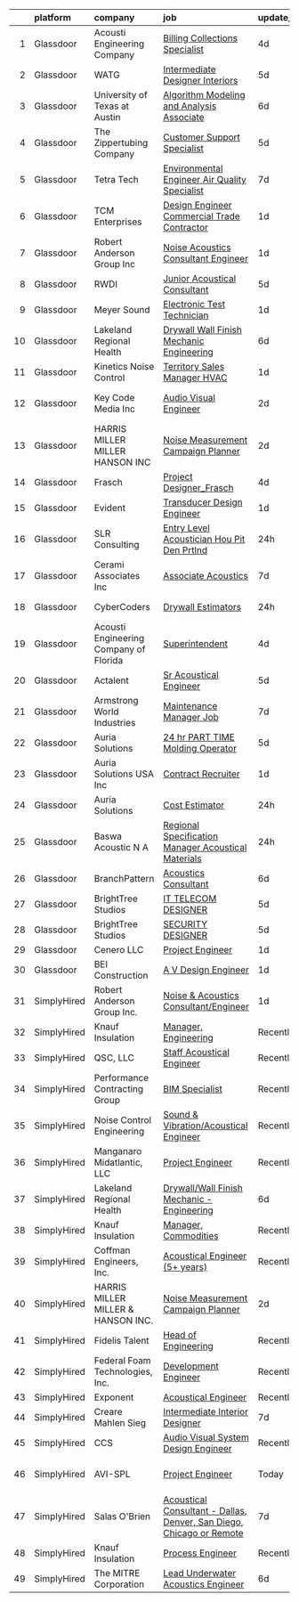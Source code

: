

|    | platform    | company                                | job                                                                                                                                                                                                                                                                                                                                                                                                                                                                                                                                                                                                                                                                                                                                                                                                                                                                                                                                                                                                                                                                                                                                                                                                                                                                                                                                                         | update_time   | location                |
|---:|:------------|:---------------------------------------|:------------------------------------------------------------------------------------------------------------------------------------------------------------------------------------------------------------------------------------------------------------------------------------------------------------------------------------------------------------------------------------------------------------------------------------------------------------------------------------------------------------------------------------------------------------------------------------------------------------------------------------------------------------------------------------------------------------------------------------------------------------------------------------------------------------------------------------------------------------------------------------------------------------------------------------------------------------------------------------------------------------------------------------------------------------------------------------------------------------------------------------------------------------------------------------------------------------------------------------------------------------------------------------------------------------------------------------------------------------|:--------------|:------------------------|
|  1 | Glassdoor   | Acousti Engineering Company            | [Billing   Collections Specialist](https://www.glassdoor.com/partner/jobListing.htm?pos=120&ao=1136043&s=58&guid=00000182f2cfdc91934d320d544a9b45&src=GD_JOB_AD&t=SR&vt=w&ea=1&cs=1_bb5079fe&cb=1661931085259&jobListingId=1008096473604&jrtk=3-0-1gbpcvn5jklti801-1gbpcvn68kckg800-ae562c08abbb0794-)                                                                                                                                                                                                                                                                                                                                                                                                                                                                                                                                                                                                                                                                                                                                                                                                                                                                                                                                                                                                                                                      | 4d            | Orlando, FL             |
|  2 | Glassdoor   | WATG                                   | [Intermediate Designer   Interiors](https://www.glassdoor.com/partner/jobListing.htm?pos=121&ao=1136043&s=58&guid=00000182f2cfdc91934d320d544a9b45&src=GD_JOB_AD&t=SR&vt=w&cs=1_80c2d8bc&cb=1661931085259&jobListingId=1008094190767&jrtk=3-0-1gbpcvn5jklti801-1gbpcvn68kckg800-da321d6a2b80836d-)                                                                                                                                                                                                                                                                                                                                                                                                                                                                                                                                                                                                                                                                                                                                                                                                                                                                                                                                                                                                                                                          | 5d            | New York, NY            |
|  3 | Glassdoor   | University of Texas at Austin          | [Algorithm Modeling and Analysis Associate](https://www.glassdoor.com/partner/jobListing.htm?pos=114&ao=1136043&s=58&guid=00000182f2cfdc91934d320d544a9b45&src=GD_JOB_AD&t=SR&vt=w&cs=1_08adbf13&cb=1661931085259&jobListingId=1008091095053&jrtk=3-0-1gbpcvn5jklti801-1gbpcvn68kckg800-8679523b03c50c2e-)                                                                                                                                                                                                                                                                                                                                                                                                                                                                                                                                                                                                                                                                                                                                                                                                                                                                                                                                                                                                                                                  | 6d            | Austin, TX              |
|  4 | Glassdoor   | The Zippertubing Company               | [Customer Support Specialist](https://www.glassdoor.com/partner/jobListing.htm?pos=122&ao=1136043&s=58&guid=00000182f2cfdc91934d320d544a9b45&src=GD_JOB_AD&t=SR&vt=w&ea=1&cs=1_a8286b82&cb=1661931085259&jobListingId=1008095512817&jrtk=3-0-1gbpcvn5jklti801-1gbpcvn68kckg800-80a6d144a98da96f-)                                                                                                                                                                                                                                                                                                                                                                                                                                                                                                                                                                                                                                                                                                                                                                                                                                                                                                                                                                                                                                                           | 5d            | Tempe, AZ               |
|  5 | Glassdoor   | Tetra Tech                             | [Environmental Engineer Air Quality Specialist](https://www.glassdoor.com/partner/jobListing.htm?pos=118&ao=1136043&s=58&guid=00000182f2cfdc91934d320d544a9b45&src=GD_JOB_AD&t=SR&vt=w&cs=1_4014138f&cb=1661931085259&jobListingId=1008089232428&jrtk=3-0-1gbpcvn5jklti801-1gbpcvn68kckg800-9f6ceffcbf0be50a-)                                                                                                                                                                                                                                                                                                                                                                                                                                                                                                                                                                                                                                                                                                                                                                                                                                                                                                                                                                                                                                              | 7d            | Boston, MA              |
|  6 | Glassdoor   | TCM Enterprises                        | [Design Engineer   Commercial Trade Contractor](https://www.glassdoor.com/partner/jobListing.htm?pos=102&ao=1110586&s=58&guid=00000182f2cfdc91934d320d544a9b45&src=GD_JOB_AD&t=SR&vt=w&ea=1&cs=1_bf192833&cb=1661931085258&jobListingId=1008101278603&cpc=777305277F503B4C&jrtk=3-0-1gbpcvn5jklti801-1gbpcvn68kckg800-7fb737ebcffcb5a2--6NYlbfkN0BTT1lo8Jwdy_hu5PBsWOg-OgEs4ry3bvHurgSPaoaOHOWThJZbXv-8TUT_XuZ5xJvQGeY9XcF0rd39hdQ7zEYvCHRtXzM-4sGuhrREro0fObG4oFyU75XUnfe_5B6uGoQ7_2Cp-UVs6g3zd231V7TErgsEdshooAVhFWCxk6rzF1THVe005PiLb48TQus7Z_cPFd5U9ftKEYWBred9nrSSk9hT5z4JbW5y2tWeG1v2kfDbcO-sYfi1Ku4LMgGoi6ig5uWQo2d8sbm1zve63r2NBJzcYUJ4QZeaxiuvo3lfzIVb2D_nudMSbDhAdnsAaZRi25NFiSn6ks0oPjnjPT_TBG9cIxFGhGdZOUukzG2wQI4yz7w3zCjjr_LfIueJb2Gd64YiwI2i_Loqktpt31BO36L6dvh-CXzjbX0eEq-zyttwIlpXWz3ADVy1GDfVIegbaZ3OV5GOrUlO5AdlsyDtdYSH_eLGM0caZzHWSMn_g1JUp_R8SQHcri7orDdep2G47lsZMHd3KQ%3D%3D)                                                                                                                                                                                                                                                                                                                                                                                                                                                        | 1d            | Fayetteville, AR        |
|  7 | Glassdoor   | Robert Anderson Group Inc              | [Noise   Acoustics Consultant Engineer](https://www.glassdoor.com/partner/jobListing.htm?pos=101&ao=1110586&s=58&guid=00000182f2cfdc91934d320d544a9b45&src=GD_JOB_AD&t=SR&vt=w&ea=1&cs=1_6bfbca24&cb=1661931085258&jobListingId=1008101224621&cpc=E8EA07442FE90C22&jrtk=3-0-1gbpcvn5jklti801-1gbpcvn68kckg800-ac11c0a6b1039bae--6NYlbfkN0A_PVVaIq5ZBfk2OVsW5d5Ij-TN7VMz6GqZd4dEnJlZLzBz5Z0KE_3MGK20YDRG_5fmy81rMtMIYaA3IRDvBOngCm5i4F-ztfhj-8b7Qu1kXMZ96LWkULv_iHI4ra_8xmNUcjoLds0EPwhqIyni1yQjhmXM7rgMi1bOqsuCNjj70uuRSRbEUiRceg2eXVPBDogs1v-CEFlxsJfryovCwVua7QPkerX7uQ4TyuWUnx3BWhE3sJb9-hT2IIcueAnWLqlHn6KQkqRr9TCjq-5BbUoOUOVpynAUAYmtBFhhUDyRbNlKnOAs1kxcqDOwuN06-X3PlMnOnY3-EkBYBnzBplnWijyZXncxwoffvyw1cWhzxbsFy_QAUompPJjkjBdRqD-ByxV8BI-PfOIxmYgp-2xpReHK4O-Vr-w1OJzD9QQ21li96N91ymUP0fs7hyfGEMyHxvywVAu4WhPbm4TuPX4e09qufrXnGoM9poNAFmiPoLu1zYl7U_GyyKp2llqeveuHb8LalRnyJg%3D%3D)                                                                                                                                                                                                                                                                                                                                                                                                                                                                | 1d            | Dearborn, MI            |
|  8 | Glassdoor   | RWDI                                   | [Junior Acoustical Consultant](https://www.glassdoor.com/partner/jobListing.htm?pos=108&ao=1136043&s=58&guid=00000182f2cfdc91934d320d544a9b45&src=GD_JOB_AD&t=SR&vt=w&cs=1_81218546&cb=1661931085258&jobListingId=1008095711338&jrtk=3-0-1gbpcvn5jklti801-1gbpcvn68kckg800-1dff70b373765341-)                                                                                                                                                                                                                                                                                                                                                                                                                                                                                                                                                                                                                                                                                                                                                                                                                                                                                                                                                                                                                                                               | 5d            | Los Angeles, CA         |
|  9 | Glassdoor   | Meyer Sound                            | [Electronic Test Technician](https://www.glassdoor.com/partner/jobListing.htm?pos=110&ao=1136043&s=58&guid=00000182f2cfdc91934d320d544a9b45&src=GD_JOB_AD&t=SR&vt=w&ea=1&cs=1_e3949a26&cb=1661931085258&jobListingId=1008102545954&jrtk=3-0-1gbpcvn5jklti801-1gbpcvn68kckg800-0240b5136e0e84ff-)                                                                                                                                                                                                                                                                                                                                                                                                                                                                                                                                                                                                                                                                                                                                                                                                                                                                                                                                                                                                                                                            | 1d            | Berkeley, CA            |
| 10 | Glassdoor   | Lakeland Regional Health               | [Drywall Wall Finish Mechanic   Engineering](https://www.glassdoor.com/partner/jobListing.htm?pos=109&ao=1136043&s=58&guid=00000182f2cfdc91934d320d544a9b45&src=GD_JOB_AD&t=SR&vt=w&cs=1_8e10392a&cb=1661931085258&jobListingId=1008092072485&jrtk=3-0-1gbpcvn5jklti801-1gbpcvn68kckg800-54303ca6554cb5f5-)                                                                                                                                                                                                                                                                                                                                                                                                                                                                                                                                                                                                                                                                                                                                                                                                                                                                                                                                                                                                                                                 | 6d            | Lakeland, FL            |
| 11 | Glassdoor   | Kinetics Noise Control                 | [Territory Sales Manager  HVAC](https://www.glassdoor.com/partner/jobListing.htm?pos=125&ao=1136043&s=58&guid=00000182f2cfdc91934d320d544a9b45&src=GD_JOB_AD&t=SR&vt=w&ea=1&cs=1_f95cd165&cb=1661931085260&jobListingId=1008101941064&jrtk=3-0-1gbpcvn5jklti801-1gbpcvn68kckg800-fc483a0418a795c1-)                                                                                                                                                                                                                                                                                                                                                                                                                                                                                                                                                                                                                                                                                                                                                                                                                                                                                                                                                                                                                                                         | 1d            | Dublin, OH              |
| 12 | Glassdoor   | Key Code Media  Inc                    | [Audio Visual Engineer](https://www.glassdoor.com/partner/jobListing.htm?pos=116&ao=1136043&s=58&guid=00000182f2cfdc91934d320d544a9b45&src=GD_JOB_AD&t=SR&vt=w&ea=1&cs=1_2f32dd3d&cb=1661931085259&jobListingId=1008099030100&jrtk=3-0-1gbpcvn5jklti801-1gbpcvn68kckg800-7b5cc27cc7ead39e-)                                                                                                                                                                                                                                                                                                                                                                                                                                                                                                                                                                                                                                                                                                                                                                                                                                                                                                                                                                                                                                                                 | 2d            | San Francisco, CA       |
| 13 | Glassdoor   | HARRIS MILLER MILLER   HANSON INC      | [Noise Measurement Campaign Planner](https://www.glassdoor.com/partner/jobListing.htm?pos=115&ao=1136043&s=58&guid=00000182f2cfdc91934d320d544a9b45&src=GD_JOB_AD&t=SR&vt=w&ea=1&cs=1_4fed6d89&cb=1661931085259&jobListingId=1008098998956&jrtk=3-0-1gbpcvn5jklti801-1gbpcvn68kckg800-6aad54f1ed0bc8ab-)                                                                                                                                                                                                                                                                                                                                                                                                                                                                                                                                                                                                                                                                                                                                                                                                                                                                                                                                                                                                                                                    | 2d            | Remote                  |
| 14 | Glassdoor   | Frasch                                 | [Project Designer_Frasch](https://www.glassdoor.com/partner/jobListing.htm?pos=117&ao=1136043&s=58&guid=00000182f2cfdc91934d320d544a9b45&src=GD_JOB_AD&t=SR&vt=w&ea=1&cs=1_68d4247a&cb=1661931085259&jobListingId=1008097861671&jrtk=3-0-1gbpcvn5jklti801-1gbpcvn68kckg800-a3c9a26354baa43a-)                                                                                                                                                                                                                                                                                                                                                                                                                                                                                                                                                                                                                                                                                                                                                                                                                                                                                                                                                                                                                                                               | 4d            | Arlington, TX           |
| 15 | Glassdoor   | Evident                                | [Transducer Design Engineer](https://www.glassdoor.com/partner/jobListing.htm?pos=112&ao=1136043&s=58&guid=00000182f2cfdc91934d320d544a9b45&src=GD_JOB_AD&t=SR&vt=w&cs=1_9b2d0f5c&cb=1661931085259&jobListingId=1008100786041&jrtk=3-0-1gbpcvn5jklti801-1gbpcvn68kckg800-324aca9961da9291-)                                                                                                                                                                                                                                                                                                                                                                                                                                                                                                                                                                                                                                                                                                                                                                                                                                                                                                                                                                                                                                                                 | 1d            | State College, PA       |
| 16 | Glassdoor   | SLR Consulting                         | [Entry Level Acoustician   Hou  Pit  Den  Prtlnd](https://www.glassdoor.com/partner/jobListing.htm?pos=128&ao=1136043&s=58&guid=00000182f2cfdc91934d320d544a9b45&src=GD_JOB_AD&t=SR&vt=w&cs=1_e8889c70&cb=1661931085260&jobListingId=1008104165607&jrtk=3-0-1gbpcvn5jklti801-1gbpcvn68kckg800-4d0e0c16e054194c-)                                                                                                                                                                                                                                                                                                                                                                                                                                                                                                                                                                                                                                                                                                                                                                                                                                                                                                                                                                                                                                            | 24h           | Denver, CO              |
| 17 | Glassdoor   | Cerami   Associates Inc                | [Associate  Acoustics](https://www.glassdoor.com/partner/jobListing.htm?pos=126&ao=1136043&s=58&guid=00000182f2cfdc91934d320d544a9b45&src=GD_JOB_AD&t=SR&vt=w&ea=1&cs=1_f0c5e3e6&cb=1661931085260&jobListingId=1008089060178&jrtk=3-0-1gbpcvn5jklti801-1gbpcvn68kckg800-89a1667c5f6b143d-)                                                                                                                                                                                                                                                                                                                                                                                                                                                                                                                                                                                                                                                                                                                                                                                                                                                                                                                                                                                                                                                                  | 7d            | Chicago, IL             |
| 18 | Glassdoor   | CyberCoders                            | [Drywall Estimators](https://www.glassdoor.com/partner/jobListing.htm?pos=105&ao=1110586&s=58&guid=00000182f2cfdc91934d320d544a9b45&src=GD_JOB_AD&t=SR&vt=w&ea=1&cs=1_75a7083b&cb=1661931085258&jobListingId=1008103068560&cpc=AC285F3A3ECA6BB0&jrtk=3-0-1gbpcvn5jklti801-1gbpcvn68kckg800-6d3687d6d3b62d68--6NYlbfkN0CpFJQzrgRR8WqXWK1qKKEqALWJw739KlKqr2H-MSI4eoBlI4EFrmor2FYZMP3muM1w4UmO-snJqBsHrxTD4Jwie_sqOFT0Q7gP0KzDjlnL9HyqvCKyRmv5VHU8wJKHMM3zwwKS1bqcHybfM8V4UdheEfdILeikIYURLQvsmr_5SD5EwikdNI401pTxEWWBadQE7gHETGtTXOylDYPDpYlu3tVWMHezOERu3rYCR9ahtqIpm9qDB0uWOyptntQepZfJj1gw1l_PkileGLsWSe7b8ZqPMIkdRFbEZlZ6DDD20oONGQbWUShRIIpyPt2UwjQKWDufOG7Pm8oGNC0ouEeivEOguzLnZmIp2O3dpE8zL5o09LDARZJvAwt5YmOilWuLsxCbPKf3mlvi3yf7Bm27qKGS4-fe0l3OKqbU9yg1tEy558xgRwNmNCujYvuuMxU7a7jes5BO6yf_5T52iuqsnFhCUTo1NQFdThmAm4GrIZrQMF5PSXIFuPBeiMIKAsAG2iZuNhwERDqmYjWQTfHQjWUEr_pEKdoZDFh5tOaVJSgBeFegzBgXa8VXJJYVoJfv0h_mfBE2U5zW7hFbCovZVORyUY14so_BA62sluHqcYpL_jNQnLOLXoAQFfnHe17jf5koOTaWgXvFz8wOG4UuzLY_BYzuFHit0t9Lausn8MzIjl6b3UTKqsSzu6BzZfCBlCo6egypW98D0yA1qCwupJ9_TV0oa0Yfg9Sejm77ujUrSwjhpSpJYGeTxS77HYgh80qOjxuL_LERx2vQExfLi05cNgtDyAtICzRUnZB8Z5MV-S0dIMaamrbM-P3HuNjkiC66uq4T3_Xge6xuhv4Qyk-ebOOOWLBNpZBvbErL46wphjb1m2V_5koDnCMByxlrMhwwpI6b3KYCCpIPJUtB5zszfa3Wx7Tlvm1YHUretDg4VXvZGWZTtZ44r_tdFHGwgI8CsIVIQI5br1LpDgqJGWdkVux6xMk%3D) | 24h           | Beltsville, MD          |
| 19 | Glassdoor   | Acousti Engineering Company of Florida | [Superintendent](https://www.glassdoor.com/partner/jobListing.htm?pos=113&ao=1136043&s=58&guid=00000182f2cfdc91934d320d544a9b45&src=GD_JOB_AD&t=SR&vt=w&ea=1&cs=1_7034230f&cb=1661931085259&jobListingId=1008097435905&jrtk=3-0-1gbpcvn5jklti801-1gbpcvn68kckg800-5f5e16f694b6b243-)                                                                                                                                                                                                                                                                                                                                                                                                                                                                                                                                                                                                                                                                                                                                                                                                                                                                                                                                                                                                                                                                        | 4d            | Jacksonville, FL        |
| 20 | Glassdoor   | Actalent                               | [Sr Acoustical Engineer](https://www.glassdoor.com/partner/jobListing.htm?pos=106&ao=1110586&s=58&guid=00000182f2cfdc91934d320d544a9b45&src=GD_JOB_AD&t=SR&vt=w&ea=1&cs=1_56bed809&cb=1661931085258&jobListingId=1008094873502&cpc=2CAED5C921A5F994&jrtk=3-0-1gbpcvn5jklti801-1gbpcvn68kckg800-9456a79a48379620--6NYlbfkN0ChYVx_I3yfZ_JDY3EFoivtqvi_stwnZ_kRt8Dowt_l_d1ydueao4NE-oUleRJ4yhi0i4eGdRrR6rVZmLxQ4zEmrGAkaBwq0hQ83geLH5ILiYzdJrgrCpCOIzsr1jI58goe31kUKCxQ0Z7DyXRukDD3K5UeMq7pAz9jzvVSBJ5FWbQHXJ28mlRjthxNoAeGqpVacf8Vghqw0ejH3d2tqbZ1coHGIxmiQUq7G7-TpaoWKQXlcfCBEI0d_JA_IApHvjKgW19QmUrjA5st0i03BcounqmBsjljnOWtUoGH1R1dOP5m_pn7cXxard1NZXlua6KSC7rLjK4NDbMvPolzcwaVDUbzpWgBZGRjeLE3bFWYZ38RhwaEJKFAaI2fGMktRr3mFN8Ig9YBPrVQc6dR7xYb285H0YUwlil5Phomf4AOJ6Odb85rn4bzFcapjFU_UtEykkwqyE-P8f5q2NSmDuQrIsqq2nRnhO54d3uoEcUE-yvHEAgBwlA3vaTxWH8C_PI6zmmZpwLUM5YlBDDt9fpi1d50DO3Ghfv29ao-pO1H2zQHksFzTz9GtpJYNeBqxGLA5XqFm3su5uVhhld2XU6uFhESuMdZPUF0yusSkCSz_jqthB-nj5pDAji3lWLR5phNVo3vc7yiWQRt7WpDuxuHC9lee1Kxk8Il5RtGKVpolfXI7_8jqw9403JZbxsC8apA-T7mtwT9lME9cI24B5-gP23lLoLvnpKcUvjK5PnIZTODTDS5EI3tU1tctpI59hbuNoEEFIVwqTNfOFFD3ezk-8O1W74hV0Fhk42aEBZVXoaC8OAbOXvzwyR9oVm74KlmH4bE8S2sW98Tz0cuMXbbp8ZOP8OS0PmudEsSRbEk8RQgQfR-xPVebx2RiylC8ox-IIChpX67Bu6ZHydXcDrKl0vq_vB-BxvDut98wn-kppbe66ruJ8z6YemvxqpgIexuQkxkIyZZeMILOkxwqZzi)           | 5d            | Chester, PA             |
| 21 | Glassdoor   | Armstrong World Industries             | [Maintenance Manager Job](https://www.glassdoor.com/partner/jobListing.htm?pos=103&ao=1110586&s=58&guid=00000182f2cfdc91934d320d544a9b45&src=GD_JOB_AD&t=SR&vt=w&cs=1_4d09e677&cb=1661931085258&jobListingId=1008089311361&cpc=9BAD89CD83072753&jrtk=3-0-1gbpcvn5jklti801-1gbpcvn68kckg800-2b1e31d9e24fe450--6NYlbfkN0DAm8vvJJD9Y3Etb11EBkS-MujQulL42x3uS2fFnoqOvDp4hkyfo3tandUWNBkS5x17tal5IFKxxCAPXJhsROQUN2zVdbX205YWLAwdelP1g_KQExVPctfMEj8A4R1zhVc6-SRqQySuMbXL6F-zvhNPQgc3yg0ZKnLrPabGaUT1_xWz1WOiwlaHvCYMYTczrrlMFy0o0ENjtuts0wBqL58Ra_eZ4rNh3qfIaK66KuxOhrPlekbEeCU4detz6iTtoTfCNb9wh96hrIGfTOA1VUTxDhgO31oCaKZdl28zdnTsGFvAEpeyXSWtzmo6de2O6Gy_InM-PcffAK2MJGqQQMdCeEoh2jY9XRpkKu5N6xdDTuBF9SPIr_LUQLLIWPedCD77BVmJyy9zzPiWtWtV0_0sAqgvgC_aQcHSLjdKMPeMxMxo6RiNYodruiAAeHaZiKvDuOt5kpJzfvX4_mhZOWmiwLbHW14iImGmpFruX6Uldfes3IdCB6GMUc7slVb3ed9S3lhIwsgVdzIL75dKMi8HE3Q-mEH257MxOxRFNGdq4A%3D%3D)                                                                                                                                                                                                                                                                                                                                                                                                                                                   | 7d            | Pensacola, FL           |
| 22 | Glassdoor   | Auria Solutions                        | [ 24 hr PART TIME Molding Operator](https://www.glassdoor.com/partner/jobListing.htm?pos=107&ao=1136043&s=58&guid=00000182f2cfdc91934d320d544a9b45&src=GD_JOB_AD&t=SR&vt=w&ea=1&cs=1_cfbcb79f&cb=1661931085258&jobListingId=1008094293778&jrtk=3-0-1gbpcvn5jklti801-1gbpcvn68kckg800-85d63ee4bbf5b35f-)                                                                                                                                                                                                                                                                                                                                                                                                                                                                                                                                                                                                                                                                                                                                                                                                                                                                                                                                                                                                                                                     | 5d            | Old Fort, NC            |
| 23 | Glassdoor   | Auria Solutions USA  Inc               | [Contract Recruiter](https://www.glassdoor.com/partner/jobListing.htm?pos=130&ao=1136043&s=58&guid=00000182f2cfdc91934d320d544a9b45&src=GD_JOB_AD&t=SR&vt=w&ea=1&cs=1_77bc3d63&cb=1661931085261&jobListingId=1008101171651&jrtk=3-0-1gbpcvn5jklti801-1gbpcvn68kckg800-b4644317b20ec3f1-)                                                                                                                                                                                                                                                                                                                                                                                                                                                                                                                                                                                                                                                                                                                                                                                                                                                                                                                                                                                                                                                                    | 1d            | Sidney, OH              |
| 24 | Glassdoor   | Auria Solutions                        | [Cost Estimator](https://www.glassdoor.com/partner/jobListing.htm?pos=129&ao=1136043&s=58&guid=00000182f2cfdc91934d320d544a9b45&src=GD_JOB_AD&t=SR&vt=w&ea=1&cs=1_56cf5c7b&cb=1661931085261&jobListingId=1008103507028&jrtk=3-0-1gbpcvn5jklti801-1gbpcvn68kckg800-c225559de19ace7a-)                                                                                                                                                                                                                                                                                                                                                                                                                                                                                                                                                                                                                                                                                                                                                                                                                                                                                                                                                                                                                                                                        | 24h           | Charlotte, NC           |
| 25 | Glassdoor   | Baswa Acoustic N A                     | [Regional Specification Manager  Acoustical Materials](https://www.glassdoor.com/partner/jobListing.htm?pos=104&ao=1110586&s=58&guid=00000182f2cfdc91934d320d544a9b45&src=GD_JOB_AD&t=SR&vt=w&ea=1&cs=1_faab2123&cb=1661931085258&jobListingId=1008104081546&cpc=A65DF3A704A48F9B&jrtk=3-0-1gbpcvn5jklti801-1gbpcvn68kckg800-5f00a2150d5efaa0--6NYlbfkN0Dx3r3E47sSe5bB3PIy1uzBZvlB7xy2NhfhZMlxQTsxrNa0Ra0TjSXs-v8p2YW1wEfhXL2T0q4rCuBmMFH1h3SUMfDtMN1KyUkLX7S8wEAkVCfPH4bumK5Hmtl85Ffgje2OK08G0yuUXEp-dgBxf271IPX9g0CR74DbsJ2vAdNBi9zUtVkZjVzNtCMUkCnHkiVVuMUjNEsR90s0keeHFxapVzKExVQS8lKIPUCZd6JB21-e0Q2HHrVlDsIhfPnLxM6eBGNNkY6h2qXx7wRU7ZOTS-fcAxk3ZijzxypZnJ_1QJtX9thVOMBV_MwdVPgZS4xeuJ9PevKC8IOw0JWPeUxEMyzyae_8wnWYo9GyNaiKaNJxHT-wM5FMIK63W2gsafEjqt8AgE3Xe0F0NyiAq5E4aDIOKHN3pCuIrQadF8gEEny8RRONrf9qvjq_ML9xVgsAAJcfiNNeapZWqFX0DBAgyv8V5GYAbiXLbyvNgW1dt5a2RUcFkmIS_AVAoDJ5u0Q%3D)                                                                                                                                                                                                                                                                                                                                                                                                                                                               | 24h           | Dallas, TX              |
| 26 | Glassdoor   | BranchPattern                          | [Acoustics Consultant](https://www.glassdoor.com/partner/jobListing.htm?pos=124&ao=1136043&s=58&guid=00000182f2cfdc91934d320d544a9b45&src=GD_JOB_AD&t=SR&vt=w&ea=1&cs=1_10b1f235&cb=1661931085260&jobListingId=1008092431516&jrtk=3-0-1gbpcvn5jklti801-1gbpcvn68kckg800-dc9542267afc85e4-)                                                                                                                                                                                                                                                                                                                                                                                                                                                                                                                                                                                                                                                                                                                                                                                                                                                                                                                                                                                                                                                                  | 6d            | Kansas City, MO         |
| 27 | Glassdoor   | BrightTree Studios                     | [IT TELECOM DESIGNER](https://www.glassdoor.com/partner/jobListing.htm?pos=119&ao=1136043&s=58&guid=00000182f2cfdc91934d320d544a9b45&src=GD_JOB_AD&t=SR&vt=w&cs=1_867c860f&cb=1661931085259&jobListingId=1008094448102&jrtk=3-0-1gbpcvn5jklti801-1gbpcvn68kckg800-7c65b7f72f8ef648-)                                                                                                                                                                                                                                                                                                                                                                                                                                                                                                                                                                                                                                                                                                                                                                                                                                                                                                                                                                                                                                                                        | 5d            | Warrendale, PA          |
| 28 | Glassdoor   | BrightTree Studios                     | [SECURITY DESIGNER](https://www.glassdoor.com/partner/jobListing.htm?pos=127&ao=1136043&s=58&guid=00000182f2cfdc91934d320d544a9b45&src=GD_JOB_AD&t=SR&vt=w&cs=1_9c3eb0fd&cb=1661931085260&jobListingId=1008094448099&jrtk=3-0-1gbpcvn5jklti801-1gbpcvn68kckg800-af0b3f2b85b68552-)                                                                                                                                                                                                                                                                                                                                                                                                                                                                                                                                                                                                                                                                                                                                                                                                                                                                                                                                                                                                                                                                          | 5d            | Warrendale, PA          |
| 29 | Glassdoor   | Cenero  LLC                            | [Project Engineer](https://www.glassdoor.com/partner/jobListing.htm?pos=123&ao=1136043&s=58&guid=00000182f2cfdc91934d320d544a9b45&src=GD_JOB_AD&t=SR&vt=w&cs=1_5e11d2f3&cb=1661931085260&jobListingId=1008101077751&jrtk=3-0-1gbpcvn5jklti801-1gbpcvn68kckg800-c169b800b61017a5-)                                                                                                                                                                                                                                                                                                                                                                                                                                                                                                                                                                                                                                                                                                                                                                                                                                                                                                                                                                                                                                                                           | 1d            | Malvern, PA             |
| 30 | Glassdoor   | BEI Construction                       | [A V Design Engineer](https://www.glassdoor.com/partner/jobListing.htm?pos=111&ao=1136043&s=58&guid=00000182f2cfdc91934d320d544a9b45&src=GD_JOB_AD&t=SR&vt=w&ea=1&cs=1_4016a0de&cb=1661931085259&jobListingId=1008102506217&jrtk=3-0-1gbpcvn5jklti801-1gbpcvn68kckg800-448d073c4f5211f0-)                                                                                                                                                                                                                                                                                                                                                                                                                                                                                                                                                                                                                                                                                                                                                                                                                                                                                                                                                                                                                                                                   | 1d            | San Leandro, CA         |
| 31 | SimplyHired | Robert Anderson Group Inc.             | [Noise & Acoustics Consultant/Engineer](https://www.simplyhired.com/job/3RQyZ2epzGM_J7msygI1rKSrCCt5vftupBGmy5O7vl85YaWUn7J1Hw?q=acoustical+engineering)                                                                                                                                                                                                                                                                                                                                                                                                                                                                                                                                                                                                                                                                                                                                                                                                                                                                                                                                                                                                                                                                                                                                                                                                    | 1d            | Dearborn, MI            |
| 32 | SimplyHired | Knauf Insulation                       | [Manager, Engineering](https://www.simplyhired.com/job/Gv76PS65YzKLc8nsqLb5s8kV4aQyLPcR54R5sBvUAJVtDsdd6Kdj7g?q=acoustical+engineering)                                                                                                                                                                                                                                                                                                                                                                                                                                                                                                                                                                                                                                                                                                                                                                                                                                                                                                                                                                                                                                                                                                                                                                                                                     | Recently      | Albion, MI              |
| 33 | SimplyHired | QSC, LLC                               | [Staff Acoustical Engineer](https://www.simplyhired.com/job/IhE0WBWdNTq9Nx7tSQfuAAOjkOIWUW-EEQ7fhie8yOEMMcDn2WPBng?q=acoustical+engineering)                                                                                                                                                                                                                                                                                                                                                                                                                                                                                                                                                                                                                                                                                                                                                                                                                                                                                                                                                                                                                                                                                                                                                                                                                | Recently      | Costa Mesa, CA          |
| 34 | SimplyHired | Performance Contracting Group          | [BIM Specialist](https://www.simplyhired.com/job/l-rUL4T4cK78uSzH5gQn4qgJNViCTdsaiGVk-v8d7dEw0kmGKbI0-w?q=acoustical+engineering)                                                                                                                                                                                                                                                                                                                                                                                                                                                                                                                                                                                                                                                                                                                                                                                                                                                                                                                                                                                                                                                                                                                                                                                                                           | Recently      | Las Vegas, NV           |
| 35 | SimplyHired | Noise Control Engineering              | [Sound & Vibration/Acoustical Engineer](https://www.simplyhired.com/job/CDceFb5v_j1NCLBATcrmv4bMydXPH2pI1EIle-yEFeglI5YMjWrWuA?q=acoustical+engineering)                                                                                                                                                                                                                                                                                                                                                                                                                                                                                                                                                                                                                                                                                                                                                                                                                                                                                                                                                                                                                                                                                                                                                                                                    | Recently      | Billerica, MA           |
| 36 | SimplyHired | Manganaro Midatlantic, LLC             | [Project Engineer](https://www.simplyhired.com/job/bKIsMkQv3vJg9ZRDERuQOJTFwET3I7VMberx2fqwGuH5AzNNpBUB_w?q=acoustical+engineering)                                                                                                                                                                                                                                                                                                                                                                                                                                                                                                                                                                                                                                                                                                                                                                                                                                                                                                                                                                                                                                                                                                                                                                                                                         | Recently      | Nashville, TN           |
| 37 | SimplyHired | Lakeland Regional Health               | [Drywall/Wall Finish Mechanic - Engineering](https://www.simplyhired.com/job/eqmqcI1MBE9980thNkLsOurfulfVYRdecFxWu1XSDJs3Zo_BafokzQ?q=acoustical+engineering)                                                                                                                                                                                                                                                                                                                                                                                                                                                                                                                                                                                                                                                                                                                                                                                                                                                                                                                                                                                                                                                                                                                                                                                               | 6d            | Lakeland, FL            |
| 38 | SimplyHired | Knauf Insulation                       | [Manager, Commodities](https://www.simplyhired.com/job/bVFqsSpKxxj7Lmf7sRUKeQ9vY01KeIrNVEvvl3zyrrqrBWHr8o866Q?q=acoustical+engineering)                                                                                                                                                                                                                                                                                                                                                                                                                                                                                                                                                                                                                                                                                                                                                                                                                                                                                                                                                                                                                                                                                                                                                                                                                     | Recently      | Shelbyville, IN         |
| 39 | SimplyHired | Coffman Engineers, Inc.                | [Acoustical Engineer (5+ years)](https://www.simplyhired.com/job/41tWoBJcKrR8QUvQL1EiSHWSTKwAGkBvZPZm29tgw-z1X2I1xOD9kA?q=acoustical+engineering)                                                                                                                                                                                                                                                                                                                                                                                                                                                                                                                                                                                                                                                                                                                                                                                                                                                                                                                                                                                                                                                                                                                                                                                                           | Recently      | San Diego, CA           |
| 40 | SimplyHired | HARRIS MILLER MILLER & HANSON INC.     | [Noise Measurement Campaign Planner](https://www.simplyhired.com/job/RT0GQQtFtTyxDHkwZYmBn31F_8ffOUVE1zOA4NbemhV83y19DHEsow?q=acoustical+engineering)                                                                                                                                                                                                                                                                                                                                                                                                                                                                                                                                                                                                                                                                                                                                                                                                                                                                                                                                                                                                                                                                                                                                                                                                       | 2d            | Remote                  |
| 41 | SimplyHired | Fidelis Talent                         | [Head of Engineering](https://www.simplyhired.com/job/75740YUB2VMAxmcDry4xo-tOU8V2pe0LQMLp3M5i0gMny7elLUjDAw?q=acoustical+engineering)                                                                                                                                                                                                                                                                                                                                                                                                                                                                                                                                                                                                                                                                                                                                                                                                                                                                                                                                                                                                                                                                                                                                                                                                                      | Recently      | Naples, FL              |
| 42 | SimplyHired | Federal Foam Technologies, Inc.        | [Development Engineer](https://www.simplyhired.com/job/OZRL5QxFyiVH1G9AWySM02YHcEKgtv3NlEZpMASq0VP6DsB2Xse8nA?q=acoustical+engineering)                                                                                                                                                                                                                                                                                                                                                                                                                                                                                                                                                                                                                                                                                                                                                                                                                                                                                                                                                                                                                                                                                                                                                                                                                     | Recently      | New Richmond, WI        |
| 43 | SimplyHired | Exponent                               | [Acoustical Engineer](https://www.simplyhired.com/job/nMy82zE1F-azJoMBlwlsWpvjOaLhPcZvJxPU7KQIycRYMIdhZk4m3w?q=acoustical+engineering)                                                                                                                                                                                                                                                                                                                                                                                                                                                                                                                                                                                                                                                                                                                                                                                                                                                                                                                                                                                                                                                                                                                                                                                                                      | Recently      | Denver, CO              |
| 44 | SimplyHired | Creare Mahlen Sieg                     | [Intermediate Interior Designer](https://www.simplyhired.com/job/2Pvb10HXIf-NNg6Z6DVnyGd-hbGsZo8rTYHNALs9ePgK-d_m8aUdNw?q=acoustical+engineering)                                                                                                                                                                                                                                                                                                                                                                                                                                                                                                                                                                                                                                                                                                                                                                                                                                                                                                                                                                                                                                                                                                                                                                                                           | 7d            | Miami, FL               |
| 45 | SimplyHired | CCS                                    | [Audio Visual System Design Engineer](https://www.simplyhired.com/job/ary5z9j2es4oPMAOjusLJHyf7K-36e4_CuOld61njGzpItTv9_0cKA?q=acoustical+engineering)                                                                                                                                                                                                                                                                                                                                                                                                                                                                                                                                                                                                                                                                                                                                                                                                                                                                                                                                                                                                                                                                                                                                                                                                      | Recently      | Denver, CO              |
| 46 | SimplyHired | AVI-SPL                                | [Project Engineer](https://www.simplyhired.com/job/mmpd_dEoSBoYi00IIT2LbkxS93WKead2pXTrbDKsrm6UyVD1RRe8pg?q=acoustical+engineering)                                                                                                                                                                                                                                                                                                                                                                                                                                                                                                                                                                                                                                                                                                                                                                                                                                                                                                                                                                                                                                                                                                                                                                                                                         | Today         | Durham, NC +6 locations |
| 47 | SimplyHired | Salas O'Brien                          | [Acoustical Consultant - Dallas, Denver, San Diego, Chicago or Remote](https://www.simplyhired.com/job/d4cNh8a4lplrH95BcLX3o6-nYPdxkXlzHn1oPHsHyNeNTuakpUvkMw?q=acoustical+engineering)                                                                                                                                                                                                                                                                                                                                                                                                                                                                                                                                                                                                                                                                                                                                                                                                                                                                                                                                                                                                                                                                                                                                                                     | 7d            | United States           |
| 48 | SimplyHired | Knauf Insulation                       | [Process Engineer](https://www.simplyhired.com/job/sBHk0LQcNPNOkQ75JXW12JK_j3NX6mGLC5-lalSfq7StKKDrrxzgsQ?q=acoustical+engineering)                                                                                                                                                                                                                                                                                                                                                                                                                                                                                                                                                                                                                                                                                                                                                                                                                                                                                                                                                                                                                                                                                                                                                                                                                         | Recently      | Inwood, WV              |
| 49 | SimplyHired | The MITRE Corporation                  | [Lead Underwater Acoustics Engineer](https://www.simplyhired.com/job/rKxM2kAc2WePSnNOGCyiz5Z7ChZ3TqgDPpsCbEweDSs4RjuvcifqHw?q=acoustical+engineering)                                                                                                                                                                                                                                                                                                                                                                                                                                                                                                                                                                                                                                                                                                                                                                                                                                                                                                                                                                                                                                                                                                                                                                                                       | 6d            | Bedford, MA             |